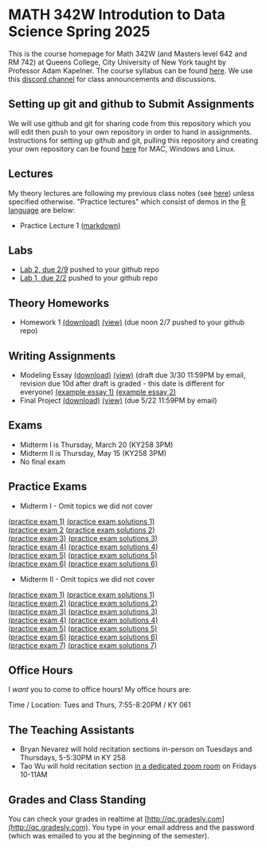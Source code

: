 # MATH 342W Introdution to Data Science Spring 2025

This is the course homepage for Math 342W (and Masters level 642 and RM 742) at Queens College, City University of New York taught by Professor Adam Kapelner. The course syllabus can be found [here](https://github.com/kapelner/QC_Math_342W_Spring_2025/blob/master/syllabus/syllabus.pdf). We use this [discord channel](https://discord.com/channels/1324190860023431248) for class announcements and discussions. 

## Setting up git and github to Submit Assignments

We will use github and git for sharing code from this repository which you will edit then push to your own repository in order to hand in assignments. Instructions for setting up github and git, pulling this repository and creating your own repository can be found [here](https://github.com/kapelner/QC_Math_342W_Spring_2025/blob/master/syllabus/git_github_class_setup.pdf) for MAC, Windows and Linux.

## Lectures

My theory lectures are following my previous class notes (see [here](https://github.com/kapelner/QC_Math_342W_Spring_2022)) unless specified otherwise. "Practice lectures" which consist of demos in the [R language](https://www.r-project.org/) are below:

<!--
* Practice Lecture 24 [(markdown)](https://github.com/kapelner/QC_Math_342W_Spring_2025/blob/master/practice_lectures/lec24.Rmd)
* Lecture 24 [(Notes)](https://github.com/kapelner/QC_Math_342W_Spring_2025/blob/master/lectures/lec24kap.pdf)
* Practice Lecture 23 [(markdown)](https://github.com/kapelner/QC_Math_342W_Spring_2025/blob/master/practice_lectures/lec23.Rmd)
* Lecture 23 [(Notes)](https://github.com/kapelner/QC_Math_342W_Spring_2025/blob/master/lectures/lec23kap.pdf)
* Practice Lecture 22 [(markdown)](https://github.com/kapelner/QC_Math_342W_Spring_2025/blob/master/practice_lectures/lec22.Rmd)
* Practice Lecture 21 [(markdown)](https://github.com/kapelner/QC_Math_342W_Spring_2025/blob/master/practice_lectures/lec21.Rmd)
* Practice Lecture 20 [(markdown)](https://github.com/kapelner/QC_Math_342W_Spring_2025/blob/master/practice_lectures/lec20.Rmd)
* Practice Lecture 19 [(markdown)](https://github.com/kapelner/QC_Math_342W_Spring_2025/blob/master/practice_lectures/lec19.Rmd)
* Practice Lecture 18 [(markdown)](https://github.com/kapelner/QC_Math_342W_Spring_2025/blob/master/practice_lectures/lec18.Rmd)
* Practice Lecture 17 [(markdown)](https://github.com/kapelner/QC_Math_342W_Spring_2025/blob/master/practice_lectures/lec17.Rmd)
* Practice Lecture 16 [(markdown)](https://github.com/kapelner/QC_Math_342W_Spring_2025/blob/master/practice_lectures/lec16.Rmd)
* Practice Lecture 15 [(markdown)](https://github.com/kapelner/QC_Math_342W_Spring_2025/blob/master/practice_lectures/lec15.Rmd)
* Practice Lecture 14 [(markdown)](https://github.com/kapelner/QC_Math_342W_Spring_2025/blob/master/practice_lectures/lec14.Rmd)
* Practice Lecture 13 [(markdown)](https://github.com/kapelner/QC_Math_342W_Spring_2025/blob/master/practice_lectures/lec13.Rmd)
* Practice Lecture 12 [(markdown)](https://github.com/kapelner/QC_Math_342W_Spring_2025/blob/master/practice_lectures/lec12.Rmd)
* Practice Lecture 11 [(markdown)](https://github.com/kapelner/QC_Math_342W_Spring_2025/blob/master/practice_lectures/lec11.Rmd)
* Practice Lecture 10 [(markdown)](https://github.com/kapelner/QC_Math_342W_Spring_2025/blob/master/practice_lectures/lec10.Rmd)
* Practice Lecture 9 [(markdown)](https://github.com/kapelner/QC_Math_342W_Spring_2025/blob/master/practice_lectures/lec09.Rmd)
* Practice Lecture 8 [(markdown)](https://github.com/kapelner/QC_Math_342W_Spring_2025/blob/master/practice_lectures/lec08.Rmd)
* Practice Lecture 7 [(markdown)](https://github.com/kapelner/QC_Math_342W_Spring_2025/blob/master/practice_lectures/lec07.Rmd)
* Practice Lecture 6 [(markdown)](https://github.com/kapelner/QC_Math_342W_Spring_2025/blob/master/practice_lectures/lec06.Rmd)
* Lecture 6 [(Notes)](https://github.com/kapelner/QC_Math_342W_Spring_2025/blob/master/lectures/lec06kap.pdf)
* Practice Lecture 4 [(markdown)](https://github.com/kapelner/QC_Math_342W_Spring_2025/blob/master/practice_lectures/lec04.Rmd)
* Practice Lecture 3 [(markdown)](https://github.com/kapelner/QC_Math_342W_Spring_2025/blob/master/practice_lectures/lec03.Rmd)
* Practice Lecture 2 [(markdown)](https://github.com/kapelner/QC_Math_342W_Spring_2025/blob/master/practice_lectures/lec02.Rmd)-->
* Practice Lecture 1 [(markdown)](https://github.com/kapelner/QC_Math_342W_Spring_2025/blob/master/practice_lectures/lec01.Rmd)

## Labs

<!--
* [Lab 11, due 5/7](https://github.com/kapelner/QC_Math_342W_Spring_2025/blob/master/labs/lab11.Rmd) pushed to your github repo
* [Lab 10, due 4/21](https://github.com/kapelner/QC_Math_342W_Spring_2025/blob/master/labs/lab10.Rmd) pushed to your github repo
* [Lab 9, due 4/15](https://github.com/kapelner/QC_Math_342W_Spring_2025/blob/master/labs/lab09.Rmd) pushed to your github repo
* [Lab 8, due 4/8](https://github.com/kapelner/QC_Math_342W_Spring_2025/blob/master/labs/lab08.Rmd) pushed to your github repo
* [Lab 7, due 4/1](https://github.com/kapelner/QC_Math_342W_Spring_2025/blob/master/labs/lab07.Rmd) pushed to your github repo 
* [Lab 6, due 3/24](https://github.com/kapelner/QC_Math_342W_Spring_2025/blob/master/labs/lab06.Rmd) pushed to your github repo
* [Lab 5, due 3/12](https://github.com/kapelner/QC_Math_342W_Spring_2025/blob/master/labs/lab05.Rmd) pushed to your github repo
* [Lab 4, due 3/3](https://github.com/kapelner/QC_Math_342W_Spring_2025/blob/master/labs/lab04.Rmd) pushed to your github repo 
* [Lab 3, due 2/18](https://github.com/kapelner/QC_Math_342W_Spring_2025/blob/master/labs/lab03.Rmd) pushed to your github repo-->
* [Lab 2, due 2/9](https://github.com/kapelner/QC_Math_342W_Spring_2025/blob/master/labs/lab02.Rmd) pushed to your github repo
* [Lab 1, due 2/2](https://github.com/kapelner/QC_Math_342W_Spring_2025/blob/master/labs/lab01.Rmd) pushed to your github repo


## Theory Homeworks

<!-- 
* Homework 5 [(download)](https://github.com/kapelner/QC_Math_342W_Spring_2025/blob/master/homeworks/hw05/hw05t.pdf?raw=true) [(view)](https://github.com/kapelner/QC_Math_342W_Spring_2025/blob/master/homeworks/hw05/hw05t.pdf) (due 5/15 pushed to your github repo)
* Homework 4 [(download)](https://github.com/kapelner/QC_Math_342W_Spring_2025/blob/master/homeworks/hw04/hw04t.pdf?raw=true) [(view)](https://github.com/kapelner/QC_Math_342W_Spring_2025/blob/master/homeworks/hw04/hw04t.pdf) (due 4/14 pushed to your github repo)
* Homework 3 [(download)](https://github.com/kapelner/QC_Math_342W_Spring_2025/blob/master/homeworks/hw03/hw03t.pdf?raw=true) [(view)](https://github.com/kapelner/QC_Math_342W_Spring_2025/blob/master/homeworks/hw03/hw03t.pdf) (due 3/17 pushed to your github repo)
* Homework 2 [(download)](https://github.com/kapelner/QC_Math_342W_Spring_2025/blob/master/homeworks/hw02/hw02t.pdf?raw=true) [(view)](https://github.com/kapelner/QC_Math_342W_Spring_2025/blob/master/homeworks/hw02/hw02t.pdf) (due 2/25 pushed to your github repo)-->
* Homework 1 [(download)](https://github.com/kapelner/QC_Math_342W_Spring_2025/blob/master/homeworks/hw01/hw01t.pdf?raw=true) [(view)](https://github.com/kapelner/QC_Math_342W_Spring_2025/blob/master/homeworks/hw01/hw01t.pdf) (due noon 2/7 pushed to your github repo)

## Writing Assignments

* Modeling Essay [(download)](https://github.com/kapelner/QC_Math_342W_Spring_2025/blob/master/writing_assignments/modeling_essay_revised.pdf?raw=true) [(view)](https://github.com/kapelner/QC_Math_342W_Spring_2025/blob/master/writing_assignments/modeling_essay_revised.pdf) (draft due 3/30 11:59PM by email, revision due 10d after draft is graded - this date is different for everyone) [(example essay 1)](https://github.com/kapelner/QC_Math_342W_Spring_2025/blob/master/writing_assignments/modeling_essay_example_1.pdf) [(example essay 2)](https://github.com/kapelner/QC_Math_342W_Spring_2025/blob/master/writing_assignments/modeling_essay_example_2.pdf)
* Final Project [(download)](https://github.com/kapelner/QC_Math_342W_Spring_2025/blob/master/writing_assignments/final_project.pdf?raw=true) [(view)](https://github.com/kapelner/QC_Math_342W_Spring_2025/blob/master/writing_assignments/final_project.pdf) (due 5/22 11:59PM by email)

## Exams

* Midterm I is Thursday, March 20 (KY258 3PM) 
* Midterm II is Thursday, May 15 (KY258 3PM) 
* No final exam

## Practice Exams

* Midterm I - Omit topics we did not cover

[(practice exam 1)](https://github.com/kapelner/QC_Math_342W_Spring_2024/blob/master/exams/midterm1/midterm1.pdf) [(practice exam solutions 1)](https://github.com/kapelner/QC_Math_342W_Spring_2024/blob/master/exams/midterm1/midterm1_solutions.pdf)\
[(practice exam 2](https://github.com/kapelner/QC_Math_342W_Spring_2022/blob/master/exams/midterm1/midterm1.pdf) [(practice exam solutions 2)](https://github.com/kapelner/QC_Math_342W_Spring_2022/blob/master/exams/midterm1/midterm1_solutions.pdf)\
[(practice exam 3)](https://github.com/kapelner/QC_Math_342W_Spring_2021/blob/master/exams/midterm1/midterm1.pdf) [(practice exam solutions 3)](https://github.com/kapelner/QC_Math_342W_Spring_2021/blob/master/exams/midterm1/midterm1_solutions.pdf)\
[(practice exam 4)](https://github.com/kapelner/QC_Math_390.4_Spring_2020/blob/master/exams/midterm1/midterm1.pdf) [(practice exam solutions 4)](https://github.com/kapelner/QC_Math_390.4_Spring_2020/blob/master/exams/midterm1/midterm1_solutions.pdf)\
[(practice exam 5)](https://github.com/kapelner/QC_Math_390.4_Spring_2019/blob/master/exams/midterm1/midterm1.pdf) [(practice exam solutions 5)](https://github.com/kapelner/QC_Math_390.4_Spring_2019/blob/master/exams/midterm1/midterm1_solutions.pdf)\
[(practice exam 6)](https://github.com/kapelner/QC_Math_390.4_Spring_2018/blob/master/exams/midterm1/midterm1.pdf) [(practice exam solutions 6)](https://github.com/kapelner/QC_Math_390.4_Spring_2018/blob/master/exams/midterm1/midterm1_solutions.pdf)


* Midterm II - Omit topics we did not cover

[(practice exam 1)](https://github.com/kapelner/QC_Math_342W_Spring_2024/blob/master/exams/midterm2/midterm2.pdf) [(practice exam solutions 1)](https://github.com/kapelner/QC_Math_342W_Spring_2024/blob/master/exams/midterm2/midterm2_solutions.pdf)\
[(practice exam 2)](https://github.com/kapelner/QC_Math_342W_Spring_2022/blob/master/exams/midterm2/midterm2.pdf) [(practice exam solutions 2)](https://github.com/kapelner/QC_Math_342W_Spring_2022/blob/master/exams/midterm2/midterm2_solutions.pdf)\
[(practice exam 3)](https://github.com/kapelner/QC_Math_342W_Spring_2021/blob/master/exams/midterm2/midterm2.pdf) [(practice exam solutions 3)](https://github.com/kapelner/QC_Math_342W_Spring_2021/blob/master/exams/midterm2/midterm2_solutions.pdf)\
[(practice exam 4)](https://github.com/kapelner/QC_Math_390.4_Spring_2020/blob/master/exams/midterm2/midterm2.pdf) [(practice exam solutions 4)](https://github.com/kapelner/QC_Math_390.4_Spring_2020/blob/master/exams/midterm2/midterm2_solutions.pdf)\
[(practice exam 5)](https://github.com/kapelner/QC_Math_390.4_Spring_2019/blob/master/exams/midterm2/midterm2.pdf) [(practice exam solutions 5)](https://github.com/kapelner/QC_Math_390.4_Spring_2019/blob/master/exams/midterm2/midterm2_solutions.pdf)\
[(practice exam 6)](https://github.com/kapelner/QC_Math_390.4_Spring_2018/blob/master/exams/midterm2/midterm2.pdf) [(practice exam solutions 6)](https://github.com/kapelner/QC_Math_390.4_Spring_2018/blob/master/exams/midterm2/midterm2_solutions.pdf)\
[(practice exam 7)](https://github.com/kapelner/QC_Math_390.4_Spring_2018/blob/master/exams/final/final.pdf) [(practice exam solutions 7)](https://github.com/kapelner/QC_Math_390.4_Spring_2018/blob/master/exams/final/final_solutions.pdf)


## Office Hours

I *want* you to come to office hours! My office hours are:

Time / Location: Tues and Thurs, 7:55-8:20PM / KY 061


## The Teaching Assistants

* Bryan Nevarez will hold recitation sections in-person on Tuesdays and Thursdays, 5-5:30PM in KY 258
* Tao Wu will hold recitation section [in a dedicated zoom room](https://us02web.zoom.us/j/82840450276?pwd=t2F9RidFuflecTO61Crj42ZeWaEWop.1) on Fridays 10-11AM

## Grades and Class Standing

You can check your grades in realtime at [http://qc.gradesly.com](http://qc.gradesly.com). You type in your email address and the password (which was emailed to you at the beginning of the semester).
